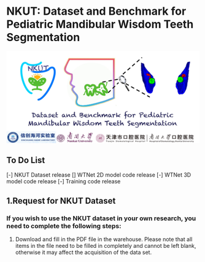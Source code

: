 # NKUT: Dataset and Benchmark for Pediatric Mandibular Wisdom Teeth Segmentation
![NKUT_logo](./logo.jpg)

## To Do List
[-] NKUT Dataset release
[] WTNet 2D model code release
[-] WTNet 3D model code release
[-] Training code release

## 1.Request for NKUT Dataset
### If you wish to use the NKUT dataset in your own research, you need to complete the following steps:
1. Download and fill in the PDF file in the warehouse. Please note that all items in the file need to be filled in completely and cannot be left blank, otherwise it may affect the acquisition of the data set.
